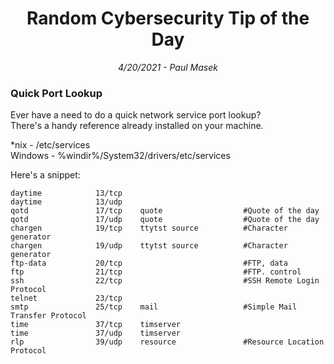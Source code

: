 <div align="center"><h1>Random Cybersecurity Tip of the Day</h1></div>
<div align="center"> <i>4/20/2021 - Paul Masek</i> </div>

### Quick Port Lookup

Ever have a need to do a quick network service port lookup? <br>
There's a handy reference already installed on your machine. 

*nix - /etc/services<br>
Windows - %windir%/System32/drivers/etc/services

Here's a snippet:
```
daytime            13/tcp
daytime            13/udp
qotd               17/tcp    quote                  #Quote of the day
qotd               17/udp    quote                  #Quote of the day
chargen            19/tcp    ttytst source          #Character generator
chargen            19/udp    ttytst source          #Character generator
ftp-data           20/tcp                           #FTP, data
ftp                21/tcp                           #FTP. control
ssh                22/tcp                           #SSH Remote Login Protocol
telnet             23/tcp
smtp               25/tcp    mail                   #Simple Mail Transfer Protocol
time               37/tcp    timserver
time               37/udp    timserver
rlp                39/udp    resource               #Resource Location Protocol
```